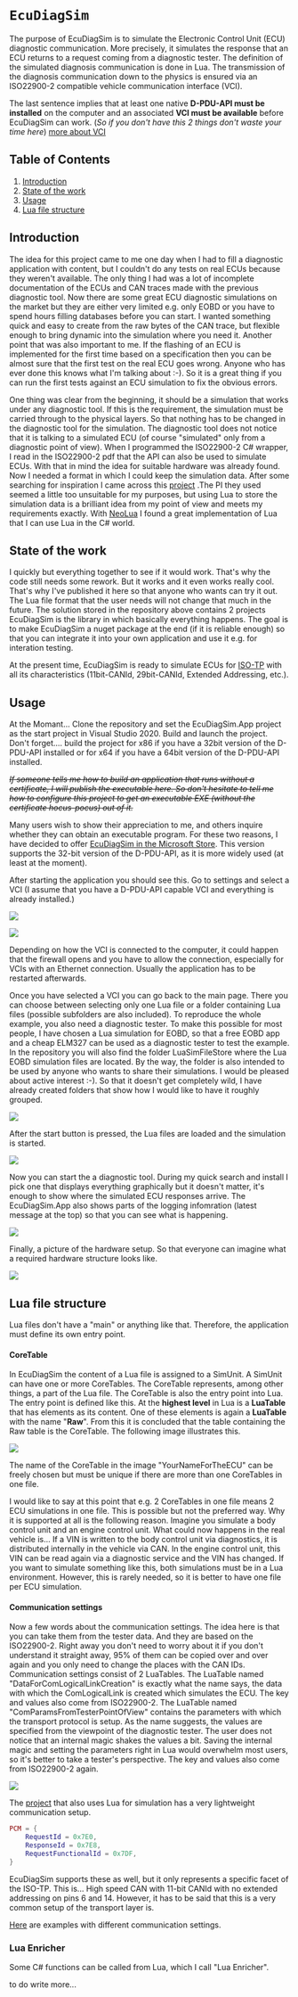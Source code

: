 # `EcuDiagSim`

The purpose of EcuDiagSim is to simulate the Electronic Control Unit (ECU) diagnostic communication. More precisely, it simulates the response that an ECU returns to a request coming from a diagnostic tester. The definition of the simulated diagnosis communication is done in Lua. The transmission of the diagnosis communication down to the physics is ensured via an ISO22900-2 compatible vehicle communication interface (VCI). 

The last sentence implies that at least one native **D-PDU-API must be installed** on the computer and an associated **VCI must be available** before EcuDiagSim can work. (*So if you don't have this 2 things don't waste your time here*)  [more about VCI](https://github.com/DiagProf/ISO22900.II#introduction)

## Table of Contents

1. [Introduction](#introduction)
2. [State of the work](#state-of-the-work)
3. [Usage](#usage)
4. [Lua file structure](#lua-file-structure)

## Introduction

The idea for this project came to me one day when I had to fill a diagnostic application with content, but I couldn't do any tests on real ECUs because they weren't available. The only thing I had was a lot of incomplete documentation of the ECUs and CAN traces made with the previous diagnostic tool. Now there are some great ECU diagnostic simulations on the market but they are either very limited e.g. only EOBD or you have to spend hours filling databases before you can start. I wanted something quick and easy to create from the raw bytes of the CAN trace, but flexible enough to bring dynamic into the simulation where you need it. Another point that was also important to me. If the flashing of an ECU is implemented for the first time based on a specification then you can be almost sure that the first test on the real ECU goes wrong. Anyone who has ever done this knows what I'm talking about :-). So it is a great thing if you can run the first tests against an ECU simulation to fix the obvious errors.

One thing was clear from the beginning, it should be a simulation that works under any diagnostic tool. If this is the requirement, the simulation must be carried through to the physical layers. So that nothing has to be changed in the diagnostic tool for the simulation. The diagnostic tool does not notice that it is talking to a simulated ECU (of course "simulated" only from a diagnostic point of view). When I programmed the ISO22900-2 C# wrapper, I read in the ISO22900-2 pdf that the API can also be used to simulate ECUs. With that in mind the idea for suitable hardware was already found. Now I needed a format in which I could keep the simulation data. After some searching for inspiration I came across this [project](https://github.com/AVL-DiTEST-DiagDev/car-simulator) .The PI they used seemed a little too unsuitable for my purposes, but using Lua to store the simulation data is a brilliant idea from my point of view and meets my requirements exactly. With [NeoLua](https://github.com/neolithos/neolua) I found a great implementation of Lua that I can use Lua in the C# world.

## State of the work

I quickly but everything together to see if it would work. That's why the code still needs some rework. But it works and it even works really cool. That's why I've published it here so that anyone who wants can try it out. The Lua file format that the user needs will not change that much in the future. The solution stored in the repository above contains 2 projects EcuDiagSim is the library in which basically everything happens. The goal is to make EcuDiagSim a nuget package at the end (if it is reliable enough) so that you can integrate it into your own application and use it e.g. for interation testing.

At the present time, EcuDiagSim is ready to simulate ECUs for [ISO-TP](https://en.wikipedia.org/wiki/ISO_15765-2) with all its characteristics (11bit-CANId, 29bit-CANId, Extended Addressing, etc.).  

## Usage

At the Momant... Clone the repository and set the EcuDiagSim.App project as the start project in Visual Studio 2020. Build and launch the project. Don't forget.... build the project for x86 if you have a 32bit version of the D-PDU-API installed or for x64 if you have a 64bit version of the D-PDU-API installed.

~~*If someone tells me how to build an application that runs without a certificate, I will publish the executable here. So don't hesitate to tell me how to configure this project to get an executable EXE (without the certificate hocus-pocus) out of it.*~~ 

Many users wish to show their appreciation to me, and others inquire whether they can obtain an executable program. For these two reasons, I have decided to offer [EcuDiagSim in the Microsoft Store](https://www.microsoft.com/store/productId/9PLXKN0HNJCJ?ocid=pdpshare). This version supports the 32-bit version of the D-PDU-API, as it is more widely used (at least at the moment).



After starting the application you should see this. Go to settings and select a VCI (I assume that you have a D-PDU-API capable VCI and everything is already installed.) 

![](https://github.com/DiagProf/EcuDiagSim/blob/master/images/GoToSettings.png)

![](https://github.com/DiagProf/EcuDiagSim/blob/master/images/KlickNotSelected_ToSelectVCI.png)

Depending on how the VCI is connected to the computer, it could happen that the firewall opens and you have to allow the connection, especially for VCIs with an Ethernet connection. Usually the application has to be restarted afterwards.

Once you have selected a VCI you can go back to the main page. There you can choose between selecting only one Lua file or a folder containing Lua files (possible subfolders are also included). To reproduce the whole example, you also need a diagnostic tester. To make this possible for most people, I have chosen a Lua simulation for EOBD, so that a free EOBD app and a cheap ELM327 can be used as a diagnostic tester to test the example. In the repository you will also find the folder LuaSimFileStore where the Lua EOBD simulation files are located. By the way, the folder is also intended to be used by anyone who wants to share their simulations. I would be pleased about active interest :-). So that it doesn't get completely wild, I have already created folders that show how I would like to have it roughly grouped.

![](https://github.com/DiagProf/EcuDiagSim/blob/master/images/SelectLuaFromEobdLuaExample.png)

After the start button is pressed, the Lua files are loaded and the simulation is started.

![](https://github.com/DiagProf/EcuDiagSim/blob/master/images/AfterStartButtonIsPressed.png)

Now you can start the a diagnostic tool. During my quick search and install I pick one that displays everything graphically but it doesn't matter, it's enough to show where the simulated ECU responses arrive. The EcuDiagSim.App also shows parts of the logging infomration (latest message at the top) so that you can see what is happening.

![](https://github.com/DiagProf/EcuDiagSim/blob/master/images/SimulationInAction.png)

Finally, a picture of the hardware setup. So that everyone can imagine what a required hardware structure looks like.

![](https://github.com/DiagProf/EcuDiagSim/blob/master/images/HardwareSetup.png)

## Lua file structure

Lua files don't have a "main" or anything like that. Therefore, the application must define its own entry point. 

#### CoreTable

In EcuDiagSim the content of a Lua file is assigned to a SimUnit. A SimUnit can have one or more CoreTables. The CoreTable represents, among other things, a part of the Lua file. The CoreTable is also the entry point into Lua. The entry point is defined like this. At the **highest level** in Lua is a **LuaTable** that has elements as its content. One of these elements is again a **LuaTable** with the name "**Raw**". From this it is concluded that the table containing the Raw table is the CoreTable. The following image illustrates this.

![](https://github.com/DiagProf/EcuDiagSim/blob/master/images/ExplanationOfCoreTable.png)

The name of the CoreTable in the image "YourNameForTheECU" can be freely chosen but must be unique if there are more than one CoreTables in one file. 

I would like to say at this point that e.g. 2 CoreTables in one file means 2 ECU simulations in one file. This is possible but not the preferred way. Why it is supported at all is the following reason. Imagine you simulate a body control unit and an engine control unit. What could now happens in the real vehicle is... If a VIN is written to the body control unit via diagnostics, it is distributed internally in the vehicle via CAN. In the engine control unit, this VIN can be read again via a diagnostic service and the VIN has changed. If you want to simulate something like this, both simulations must be in a Lua environment. However, this is rarely needed, so it is better to have one file per ECU simulation. 

#### Communication settings

Now a few words about the communication settings. The idea here is that you can take them from the tester data. And they are based on the ISO22900-2. Right away you don't need to worry about it if you don't understand it straight away, 95% of them can be copied over and over again and you only need to change the places with the CAN IDs. Communication settings consist of 2 LuaTables. The LuaTable named "DataForComLogicalLinkCreation" is exactly what the name says, the data with which the ComLogicalLink is created which simulates the ECU. The key and values also come from ISO22900-2. The LuaTable named "ComParamsFromTesterPointOfView" contains the parameters with which the transport protocol is setup. As the name suggests, the values are specified from the viewpoint of the diagnostic tester. The user does not notice that an internal magic shakes the values a bit. Saving the internal magic and setting the parameters right in Lua would overwhelm most users, so it's better to take a tester's perspective. The key and values also come from ISO22900-2 again. 

![](https://github.com/DiagProf/EcuDiagSim/blob/master/images/CommunicationSettings.png)

The [project](https://github.com/AVL-DiTEST-DiagDev/car-simulator) that also uses Lua for simulation has a very lightweight communication setup. 

```lua
PCM = {
    RequestId = 0x7E0,
    ResponseId = 0x7E8,
    RequestFunctionalId = 0x7DF,
}
```

EcuDiagSim supports these as well, but it only represents a specific facet of the ISO-TP. This is... High speed CAN with 11-bit CANId with no extended addressing on pins 6 and 14. However, it has to be said that this is a very common setup of the transport layer is.

[Here](https://github.com/DiagProf/EcuDiagSim/tree/master/LuaSimFileStore/LuaFilesToShowTechniques) are examples with different communication settings.

### Lua Enricher

Some C# functions can be called from Lua, which I call "Lua Enricher". 

to do write more...